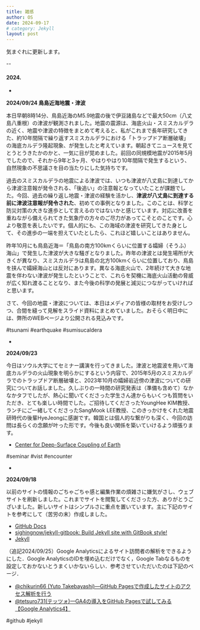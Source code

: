 ```yaml
---
title: 雑感
author: OS
date: 2024-09-17
# category: Jekyll
layout: post
---
```


気まぐれに更新します。


--

#### 2024.

-

**2024/09/24 鳥島近海地震・津波**

本日早朝8時14分、鳥島近海のM5.9地震の後で伊豆諸島などで最大50cm（八丈島八重根）の津波が観測されました。地震の震源は、海底火山・スミスカルデラの近く、地震や津波の特徴をまとめて考えると、私がこれまで長年研究してきた、約10年間隔で繰り返すスミスカルデラにおける「トラップドア断層破壊」の海底カルデラ隆起現象、が発生したと考えています。朝起きてニュースを見てとうとうきたかのかと、一気に目が覚めました。前回の同規模地震が2015年5月でしたので、それから9年と3ヶ月、やはりやはり10年間隔で発生するという、自然現象の不思議さを目の当たりにした気持ちです。

過去のスミスカルデラの地震による津波では、いつも津波が八丈島に到達してから津波注意報が発令される、「後追い」の注意報となっていたことが課題でした。今回、過去の繰り返し地震・津波の経験を活かし、**津波が八丈島に到達する前に津波注意報が発令された**、初めての事例となりました。このことは、科学と防災対策の大きな進歩として言えるのではないかと感じています。対応に改善を重ねながら備えられてきた気象庁の方々のご尽力があってこそとのことです。心より敬意を表したいです。個人的にも、この海域の津波を研究してきた身として、その進歩の一端を担えていたとしたら、これほど嬉しいことはありません。

昨年10月にも鳥島近海＝「鳥島の南方100kmくらいに位置する孀婦（そうふ）海山」で発生した津波が大きな騒ぎとなりました。昨年の津波とは発生場所が大きくが異なり、スミスカルデラは鳥島の北方100kmくらいに位置しており、鳥島を挟んで孀婦海山とは反対にあります。異なる海底火山で、2年続けて大きな地震を伴わない津波が発生したということで、これらを契機に海底火山活動の脅威が広く知れ渡ることとなり、また今後の科学の発展と減災につながっていければと思います。

さて、今回の地震・津波については、本日はメディアの皆様の取材をお受けしつつ、合間を縫って見解をスライド資料にまとめていました。おそらく明日中には、弊所のWEBページより公開される見込みです。

#tsunami #earthquake #sumisucaldera

-

**2024/09/23**

今日はソウル大学にてセミナー講演を行ってきました。津波と地震波を用いて海底カルデラの火山現象を明らかにするという内容で、2015年5月のスミスカルデラでのトラップドア断層破壊と、2023年10月の孀婦岩近傍の津波についての研究についてお話しました。久しぶりの一時間の研究発表は（準備も含めて）なかなかタフでしたが、熱心に聞いてくださった学生さん達からもいくつも質問をいただき、とても楽しい時間でした。ご招待してくださったYoungHee KIM教授、ランチにご一緒してくださったSangMook LEE教授、このきっかけをくれた地震研時代の後輩HyeJeongに感謝です。韓国とは個人的な繋がりも深く、今回の訪問は長らくの念願が叶った形です。今後も良い関係を築いていけるよう頑張ります。
- [Center for Deep-Surface Coupling of Earth](https://deepsurf.snu.ac.kr/)

#seminar #vist #encounter

-

**2024/09/18**

以前のサイトの情報のごちゃごちゃ感と編集作業の煩雑さに嫌気がさし、ウェブサイトを刷新しました。これまでサイトを閲覧してくださった方、ありがとうございました。新しいサイトはシンプルさに重点を置いています。主に下記のサイトを参考にして（苦労の末）作成しました。
- [GitHub Docs](https://docs.github.com/ja/pages)
- [sighingnow/jekyll-gitbook: Build Jekyll site with GitBook style!](https://github.com/sighingnow/jekyll-gitbook)
- [Jekyll](https://jekyllrb.com/)

（追記2024/09/25）Google Analyticsによるサイト訪問者の解析をできるようにした．Google AnalyticsのIDを埋め込むだけでなく，Google Tabなるものを設定しておかないとうまくいかないらしい．参考させていただいたのは下記のページ．
- [@chikurin66 (Yuto Takebayashi)—GitHub Pagesで作成したサイトのアクセス解析を行う](https://qiita.com/chikurin66/items/b776c9a2e5a8ebf0dd68)
- [@tetsuro731(テッツォ)—GA4の導入をGitHub Pagesで試してみる【Google Analytics4】](https://qiita.com/tetsuro731/items/55b17227c37d0daeeccc) 

#github #jekyll 

